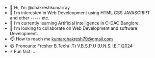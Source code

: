 - 👋 Hi, I’m @chakreshkumarray
- 👀 I’m interested in Web Develeopment using HTML CSS JAVASCRIPT and other ----- etc.
- 🌱 I’m currently learning  Artificial Intelligence in C-DAC Banglore.
- 💞️ I’m looking to collaborate on Web Development and software Development.
- 📫 How to reach me kumarchakresh79@gmail.com
- 😄 Pronouns: Fresher B.Tech(I.T) V.B.S.P.U (U.N.S.I.E.T)2024
- ⚡ Fun fact: ...

<!---
chakreshkumarray/chakreshkumarray is a ✨ special ✨ repository because its `README.md` https://github.com/chakreshkumarray appears on your GitHub profile.
You can click the Preview link to take a look at your changes.
--->
